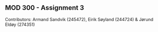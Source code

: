 ## MOD 300 - Assignment 3

Contributors: Armand Sandvik (245472), Eirik Søyland (244724) & Jørund Eldøy (274351)
